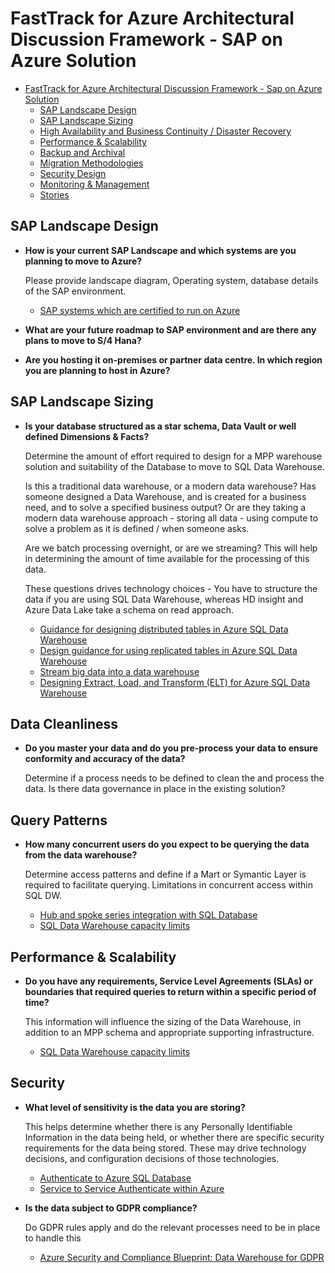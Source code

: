# FastTrack for Azure Architectural Discussion Framework - SAP on Azure Solution

- [FastTrack for Azure Architectural Discussion Framework - Sap on Azure Solution](#fasttrack-for-azure-architectural-discussion-framework---data-warehouse-solution)
  - [SAP Landscape Design](#data-volumes--ingestion)
  - [SAP Landscape Sizing](#data-architecture)
  - [High Availability and Business Continuity / Disaster Recovery](#data-cleanliness)
  - [Performance & Scalability](#query-patterns)
  - [Backup and Archival](#performance--scalability)
  - [Migration Methodologies](#security)
  - [Security Design](#security)
  - [Monitoring & Management](#security)
  - [Stories](#security)

## SAP Landscape Design

- **How is your current SAP Landscape and which systems are you planning to move to Azure?**

    Please provide landscape diagram, Operating system, database details of the SAP environment.
    - [SAP systems which are certified to run on Azure](https://docs.microsoft.com/en-us/azure/virtual-machines/workloads/sap/sap-certifications)
- **What are your future roadmap to SAP environment and are there any plans to move to S/4 Hana?**
- **Are you hosting it on-premises or partner data centre.  In which region you are planning to host in Azure?**
 

## SAP Landscape Sizing

- **Is your database structured as a star schema, Data Vault or well defined Dimensions & Facts?**

    Determine the amount of effort required to design for a MPP warehouse solution and suitability of the Database to move to SQL Data Warehouse.

    Is this a traditional data warehouse, or a modern data warehouse? Has someone designed a Data Warehouse, and is created for a business need, and to solve a specified business output? Or are they taking a modern data warehouse approach - storing all data - using compute to solve a problem as it is defined / when someone asks.

    Are we batch processing overnight, or are we streaming? This will help in determining the amount of time available for the processing of this data.

    These questions drives technology choices - You have to structure the data if you are using SQL Data Warehouse, whereas HD insight and Azure Data Lake take a schema on read approach.

  - [Guidance for designing distributed tables in Azure SQL Data Warehouse](https://docs.microsoft.com/en-us/azure/sql-data-warehouse/sql-data-warehouse-tables-distribute)
  - [Design guidance for using replicated tables in Azure SQL Data Warehouse](https://docs.microsoft.com/en-us/azure/sql-data-warehouse/design-guidance-for-replicated-tables)
  - [Stream big data into a data warehouse](https://docs.microsoft.com/en-us/azure/event-grid/event-grid-event-hubs-integration)
  - [Designing Extract, Load, and Transform (ELT) for Azure SQL Data Warehouse](https://docs.microsoft.com/en-gb/azure/sql-data-warehouse/design-elt-data-loading)

## Data Cleanliness

- **Do you master your data and do you pre-process your data to ensure conformity and accuracy of the data?**

    Determine if a process needs to be defined to clean the and process the data. Is there data governance in place in the existing solution?

## Query Patterns

- **How many concurrent users do you expect to be querying the data from the data warehouse?**

    Determine access patterns and define if a Mart or Symantic Layer is required to facilitate querying. Limitations in concurrent access within SQL DW.

  - [Hub and spoke series integration with SQL Database](https://azure.microsoft.com/en-gb/blog/azuresqldw-hub-and-spoke-series-integration-with-sql-database/)
  - [SQL Data Warehouse capacity limits](https://docs.microsoft.com/en-us/azure/sql-data-warehouse/sql-data-warehouse-service-capacity-limits)

## Performance & Scalability

- **Do you have any requirements, Service Level Agreements (SLAs) or boundaries that required queries to return within a specific period of time?**

    This information will influence the sizing of the Data Warehouse, in addition to an MPP schema and appropriate supporting infrastructure.

  - [SQL Data Warehouse capacity limits](https://docs.microsoft.com/en-us/azure/sql-data-warehouse/sql-data-warehouse-service-capacity-limits)

## Security

- **What level of sensitivity is the data you are storing?**

    This helps determine whether there is any Personally Identifiable Information in the data being held, or whether there are specific security requirements for the data being stored. These may drive technology decisions, and configuration decisions of those technologies.

  - [Authenticate to Azure SQL Database](https://docs.microsoft.com/en-us/azure/sql-data-warehouse/sql-data-warehouse-authentication)
  - [Service to Service Authenticate within Azure](https://docs.microsoft.com/en-gb/azure/data-lake-store/data-lake-store-service-to-service-authenticate-using-active-directory)

- **Is the data subject to GDPR compliance?**

  Do GDPR rules apply and do the relevant processes need to be in place to handle this

  - [Azure Security and Compliance Blueprint: Data Warehouse for GDPR](https://docs.microsoft.com/en-us/azure/security/blueprints/gdpr-datawarehouse-overview)